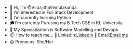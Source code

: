 - 👋 Hi, I’m @ViraajithaVemulakonda
- 👀 I’m interested in Full Stack Development
- 🌱 I’m currently learning Python
- 🎓I'm currently Purusing my B.Tech CSE in KL University
- 💞️ My Specialization is Software Modelling and Devops
- 📫 How to reach me...
💼 LinkedIn:[LinkedIn](https://www.linkedin.com/in/viraajitha-vemulakonda-4137072b5)
📧 Email:[Email me](viraajithaa@gmail.com)
- 😄 Pronouns: She/Her
  

<!---
ViraajithaVemulakonda/ViraajithaVemulakonda is a ✨ special ✨ repository because its `README.md` (this file) appears on your GitHub profile.
You can click the Preview link to take a look at your changes.
--->
